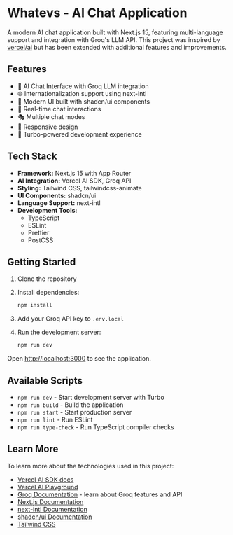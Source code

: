 # Whatevs - AI Chat Application

A modern AI chat application built with Next.js 15, featuring multi-language support and integration with Groq's LLM API. This project was inspired by [vercel/ai](https://github.com/vercel/ai/tree/main/examples/next-groq) but has been extended with additional features and improvements.

## Features

- 🤖 AI Chat Interface with Groq LLM integration
- 🌐 Internationalization support using next-intl
- 🎨 Modern UI built with shadcn/ui components
- 🎯 Real-time chat interactions
- 🎭 Multiple chat modes
- 📱 Responsive design
- 🔄 Turbo-powered development experience

## Tech Stack

- **Framework:** Next.js 15 with App Router
- **AI Integration:** Vercel AI SDK, Groq API
- **Styling:** Tailwind CSS, tailwindcss-animate
- **UI Components:** shadcn/ui
- **Language Support:** next-intl
- **Development Tools:**
  - TypeScript
  - ESLint
  - Prettier
  - PostCSS

## Getting Started

1. Clone the repository
2. Install dependencies:
   ```bash
   npm install
   ```
3. Add your Groq API key to `.env.local`

4. Run the development server:
   ```bash
   npm run dev
   ```

Open [http://localhost:3000](http://localhost:3000) to see the application.

## Available Scripts

- `npm run dev` - Start development server with Turbo
- `npm run build` - Build the application
- `npm run start` - Start production server
- `npm run lint` - Run ESLint
- `npm run type-check` - Run TypeScript compiler checks

## Learn More

To learn more about the technologies used in this project:

- [Vercel AI SDK docs](https://sdk.vercel.ai/docs)
- [Vercel AI Playground](https://play.vercel.ai)
- [Groq Documentation](https://wow.groq.com/) - learn about Groq features and API
- [Next.js Documentation](https://nextjs.org/docs)
- [next-intl Documentation](https://next-intl-docs.vercel.app/)
- [shadcn/ui Documentation](https://ui.shadcn.com/)
- [Tailwind CSS](https://tailwindcss.com/)

